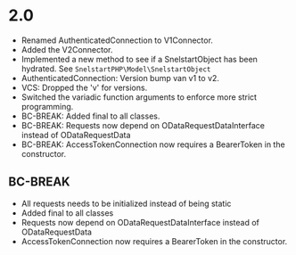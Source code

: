 # 2.0
- Renamed AuthenticatedConnection to V1Connector.
- Added the V2Connector.
- Implemented a new method to see if a SnelstartObject has been hydrated. See ``SnelstartPHP\Model\SnelstartObject``
- AuthenticatedConnection: Version bump van v1 to v2.
- VCS: Dropped the 'v' for versions.
- Switched the variadic function arguments to enforce more strict programming.
- BC-BREAK: Added final to all classes.
- BC-BREAK: Requests now depend on ODataRequestDataInterface instead of ODataRequestData
- BC-BREAK: AccessTokenConnection now requires a BearerToken in the constructor.

## BC-BREAK
- All requests needs to be initialized instead of being static
- Added final to all classes
- Requests now depend on ODataRequestDataInterface instead of ODataRequestData
- AccessTokenConnection now requires a BearerToken in the constructor.